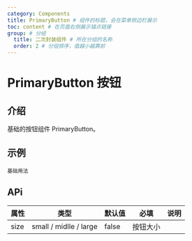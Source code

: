 ```yaml
---
category: Components
title: PrimaryButton # 组件的标题，会在菜单侧边栏展示
toc: content # 在页面右侧展示锚点链接
group: # 分组
  title: 二次封装组件 # 所在分组的名称
  order: 2 # 分组排序，值越小越靠前
---
```


# PrimaryButton 按钮

## 介绍

基础的按钮组件 PrimaryButton。

## 示例

<!-- 可以通过code加载示例代码，dumi会帮我们做解析 -->

<code src="./demo/base.tsx">基础用法</code>

## APi

<!-- 会生成api表格 -->

| 属性 | 类型                   | 默认值 | 必填     | 说明 |
| ---- | ---------------------- | ------ | -------- | ---- |
| size | small / midlle / large | false  | 按钮大小 |
